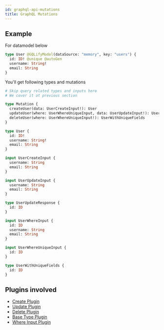 ```yaml
---
id: graphql-api-mutations
title: GraphQL Mutations
---
```


## Example
For datamodel below
```graphql
type User @GQLifyModel(dataSource: "memory", key: "users") {
  id: ID! @unique @autoGen
  username: String!
  email: String
}
```

You'll get following types and mutations
```graphql
# Skip query related types and inputs here
# We cover it at previous section

type Mutation {
  createUser(data: UserCreateInput!): User
  updateUser(where: UserWhereUniqueInput, data: UserUpdateInput!): UserUpdateResponse
  deleteUser(where: UserWhereUniqueInput!): UserWithUniqueFields
}

type User {
  id: ID!
  username: String!
  email: String
}

input UserCreateInput {
  username: String
  email: String
}

input UserUpdateInput {
  username: String
  email: String
}

type UserUpdateResponse {
  id: ID
}

input UserWhereInput {
  id: ID
  username: String
  email: String
}

input UserWhereUniqueInput {
  id: ID
}

type UserWithUniqueFields {
  id: ID
}
```

## Plugins involved
* [Create Plugin](/docs/graphql-api-create-mutation-plugin)
* [Update Plugin](/docs/graphql-api-update-mutation-plugin)
* [Delete Plugin](/docs/graphql-api-delete-mutation-plugin)
* [Base Type Plugin](/docs/graphql-api-base-type-plugin)
* [Where Input Plugin](/docs/graphql-api-where-input-plugin)

